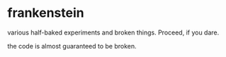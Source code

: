 # frankenstein
various half-baked experiments and broken things. Proceed, if you dare.

the code is almost guaranteed to be broken.
